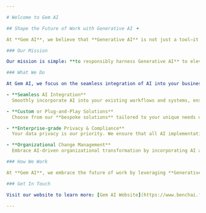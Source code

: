 ```yaml
---

# Welcome to Gem AI

## Shape the Future of Work with Generative AI ✦

At **Gem AI**, we believe that **Generative AI** is not just a tool—it's a **transformative force** that is fundamentally reshaping the way we work, collaborate, and innovate. By harnessing the power of AI, we turn ideas into actionable innovations that amplify business operations and redefine industries.

### Our Mission

Our mission is simple: **to responsibly harness Generative AI** to elevate businesses by empowering them to operate more efficiently, accelerate innovation, and deliver enhanced services to their customers. We aim to ensure that the benefits of AI are accessible to all business functions while maintaining a focus on enterprise-grade privacy and compliance.

### What We Do

At Gem AI, we focus on the seamless integration of AI into your business. Our offerings include:

- **Seamless AI Integration**  
  Smoothly incorporate AI into your existing workflows and systems, ensuring minimal disruption and maximum value.

- **Custom or Plug-and-Play Solutions**  
  Choose from our **bespoke solutions** tailored to your unique needs or deploy **off-the-shelf implementations** to get started quickly.

- **Enterprise-grade Privacy & Compliance**  
  Your data privacy is our priority. We ensure that all AI implementations are fully compliant with industry standards, safeguarding your company’s most valuable information.

- **Organizational Change Management**  
  Embrace AI-driven organizational transformation by incorporating AI across all business functions efficiently, helping your teams adapt and thrive in the AI-powered workplace.

### How We Work

At **Gem AI**, we embrace the future of work by leveraging **Generative AI** to its full potential. Our approach is centered around making **AI accessible** and **beneficial** for all industries. Whether you're starting your AI journey or are an industry leader looking to scale your capabilities, we're here to help.

### Get In Touch

Visit our website to learn more: [Gem AI Website](https://www.benchai.fr/)

---
```

